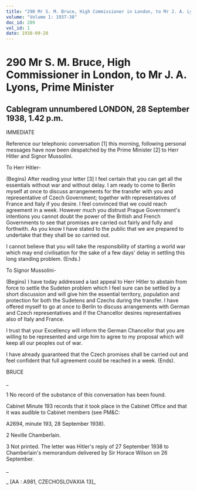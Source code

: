 ```yaml
---
title: "290 Mr S. M. Bruce, High Commissioner in London, to Mr J. A. Lyons, Prime Minister"
volume: "Volume 1: 1937-38"
doc_id: 289
vol_id: 1
date: 1938-09-28
---
```


# 290 Mr S. M. Bruce, High Commissioner in London, to Mr J. A. Lyons, Prime Minister

## Cablegram unnumbered LONDON, 28 September 1938, 1.42 p.m.

IMMEDIATE

Reference our telephonic conversation [1] this morning, following personal messages have now been despatched by the Prime Minister [2] to Herr Hitler and Signor Mussolini.

To Herr Hitler-

(Begins) After reading your letter [3] I feel certain that you can get all the essentials without war and without delay. I am ready to come to Berlin myself at once to discuss arrangements for the transfer with you and representative of Czech Government; together with representatives of France and Italy if you desire. I feel convinced that we could reach agreement in a week. However much you distrust Prague Government's intentions you cannot doubt the power of the British and French Governments to see that promises are carried out fairly and fully and forthwith. As you know I have stated to the public that we are prepared to undertake that they shall be so carried out.

I cannot believe that you will take the responsibility of starting a world war which may end civilisation for the sake of a few days' delay in settling this long standing problem. (Ends.)

To Signor Mussolini-

(Begins) I have today addressed a last appeal to Herr Hitler to abstain from force to settle the Sudeten problem which I feel sure can be settled by a short discussion and will give him the essential territory, population and protection for both the Sudetens and Czechs during the transfer. I have offered myself to go at once to Berlin to discuss arrangements with German and Czech representatives and if the Chancellor desires representatives also of Italy and France.

I trust that your Excellency will inform the German Chancellor that you are willing to be represented and urge him to agree to my proposal which will keep all our peoples out of war.

I have already guaranteed that the Czech promises shall be carried out and feel confident that full agreement could be reached in a week. (Ends).

BRUCE

_

1 No record of the substance of this conversation has been found.

Cabinet Minute 193 records that it took place in the Cabinet Office and that it was audible to Cabinet members (see PM&amp;C:

A2694, minute 193, 28 September 1938).

2 Neville Chamberlain.

3 Not printed. The letter was Hitler's reply of 27 September 1938 to Chamberlain's memorandum delivered by Sir Horace Wilson on 26 September.

_

_ [AA : A981, CZECHOSLOVAXIA 13]_
